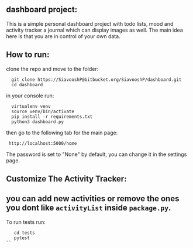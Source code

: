 dashboard project:
----------
This is a simple personal dashboard project with todo lists, mood and activity tracker a journal which can display images as well. The main idea here is that you are in control of your own data.

How to run:
----------
clone the repo and move to the folder:

      git clone https://SiavooshP@bitbucket.org/SiavooshP/dashboard.git
      cd dashboard

in your console run:

      virtualenv venv
      source venv/bin/activate
      pip install -r requirements.txt
      python3 dashboard.py

then go to the following tab for the main page:

     http://localhost:5000/home

The password is set to "None" by default, you can change it in the settings page.

Customize The Activity Tracker:
----------
you can add new activities or remove the ones you dont like `activityList` inside `package.py`.
----------
To run tests run:
```
   cd tests
   pytest
``
